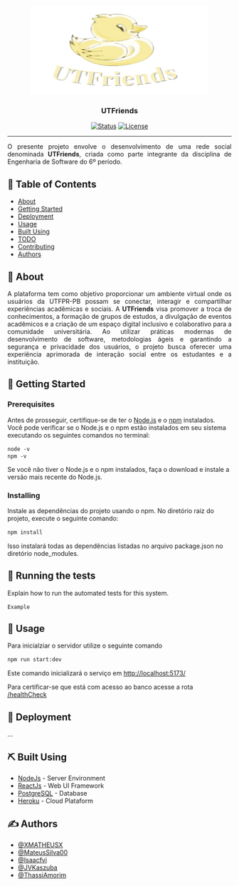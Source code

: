 <p align="center">
  <a href="" rel="noopener">
 <img width=400px height=200px src="imgs/logo_main.png" alt="Project logo"></a>
</p>

<h3 align="center">UTFriends</h3>

<div align="center">

[![Status](https://img.shields.io/badge/status-active-success.svg)]()
[![License](https://img.shields.io/badge/license-MIT-blue.svg)](/LICENSE)

</div>

---

<p align="justify"> 
O presente projeto envolve o desenvolvimento de uma rede social denominada <b>UTFriends</b>, criada como parte integrante da disciplina de Engenharia de Software do 6º período.
    <br> 
</p>

## 📝 Table of Contents

- [About](#about)
- [Getting Started](#getting_started)
- [Deployment](#deployment)
- [Usage](#usage)
- [Built Using](#built_using)
- [TODO](../TODO.md)
- [Contributing](../CONTRIBUTING.md)
- [Authors](#authors)

## 🧐 About <a name = "about"></a>

<p align="justify">
 A plataforma tem como objetivo proporcionar um ambiente virtual onde os usuários da UTFPR-PB possam se conectar, interagir e compartilhar experiências acadêmicas e sociais. A <b>UTFriends</b> visa promover a troca de conhecimentos, a formação de grupos de estudos, a divulgação de eventos acadêmicos e a criação de um espaço digital inclusivo e colaborativo para a comunidade universitária. Ao utilizar práticas modernas de desenvolvimento de software, metodologias ágeis e garantindo a segurança e privacidade dos usuários, o projeto busca oferecer uma experiência aprimorada de interação social entre os estudantes e a instituição.
</p>

## 🏁 Getting Started <a name = "getting_started"></a>

### Prerequisites

Antes de prosseguir, certifique-se de ter o [Node.js](https://nodejs.org/) e o [npm](https://www.npmjs.com/) instalados. Você pode verificar se o Node.js e o npm estão instalados em seu sistema executando os seguintes comandos no terminal:

```
node -v
npm -v
```

Se você não tiver o Node.js e o npm instalados, faça o download e instale a versão mais recente do Node.js.

### Installing

Instale as dependências do projeto usando o npm. No diretório raiz do projeto, execute o seguinte comando:

```sh
npm install
```

Isso instalará todas as dependências listadas no arquivo package.json no diretório node_modules.<br>

## 🔧 Running the tests <a name = "tests"></a>

Explain how to run the automated tests for this system.

```
Example
```

## 🎈 Usage <a name="usage"></a>

Para inicialziar o servidor utilize o seguinte comando

```sh
npm run start:dev
```

Este comando inicializará o serviço em [http://localhost:5173/](http://localhost:3000/)

Para certificar-se que está com acesso ao banco acesse a rota [/healthCheck](http://localhost:3000/api/v1/profile/healthCheck)

## 🚀 Deployment <a name = "deployment"></a>

...

## ⛏️ Built Using <a name = "built_using"></a>

- [NodeJs](https://nodejs.org/en/) - Server Environment
- [ReactJs](https://react.dev/) - Web UI Framework
- [PostgreSQL](https://www.mysql.com/) - Database
- [Heroku](https://www.heroku.com/) - Cloud Plataform

## ✍️ Authors <a name = "authors"></a>

- [@XMATHEUSX](https://github.com/XMATHEUSX)
- [@MateusSilva00](https://github.com/MateusSilva00)
- [@Isaacfvi](https://github.com/Isaacfvi)
- [@JVKaszuba](https://github.com/JVKaszuba)
- [@ThassiAmorim](https://github.com/ThassiAmorim)
